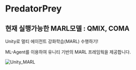 # PredatorPrey 
## 현재 실행가능한 MARL모델 : QMIX, COMA
Unity로 멀티 에이전트 강화학습(MARL) 수행하기!

ML-Agent를 이용하여 유니티 기반의 MARL 프레임웍을 제공합니다.

![Unity_MARL](https://user-images.githubusercontent.com/17878413/114650020-760ada80-9d1c-11eb-8c5d-3a84173f7c9b.png)





